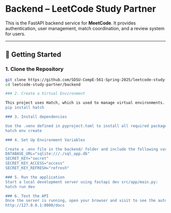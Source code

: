 # Backend – LeetCode Study Partner

This is the FastAPI backend service for **MeetCode**. It provides authentication, user management, match coordination, and a review system for users.

---

## 🚀 Getting Started

### 1. Clone the Repository
```bash
git clone https://github.com/SDSU-CompE-561-Spring-2025/leetcode-study-partner.git
cd leetcode-study-partner/backend

### 2. Create a Virtual Environment

This project uses Hatch, which is used to manage virtual environments. If you don't have it installed yet, install it now using:
pip install hatch

### 3. Install dependencies

Use the .venv defined in pyproject.toml to install all required packages using uv:
hatch env create

### 4. Set Up Environment Variables

Create a .env file in the backend/ folder and include the following variables. These are required for database connection and token handling, and the values are temporary for now:
DATABASE_URL="sqlite:///./sql_app.db"
SECRET_KEY="secret"
SECRET_KEY_ACCESS="access"
SECRET_KEY_REFRESH="refresh"

### 5. Run the application
Start a local development server using fastapi dev src/app/main.py:
hatch run dev

### 6. Test the API
Once the server is running, open your browser and visit to see the auto-generated Swagger UI with all available endpoints (auth, data, match, reviews, etc.):
http://127.0.0.1:8000/docs